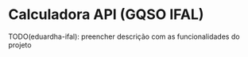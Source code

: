 # Calculadora API (GQSO IFAL)
TODO(eduardha-ifal): preencher descrição com as funcionalidades do projeto

